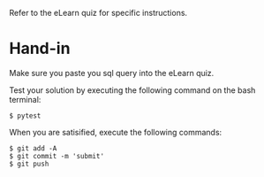 Refer to the eLearn quiz for specific instructions.

# Hand-in

Make sure you paste you sql query into the eLearn quiz.

Test your solution by executing the following command on the bash terminal:

```shell
$ pytest
```

When you are satisified, execute the following commands:

```shell
$ git add -A
$ git commit -m 'submit'
$ git push
```
